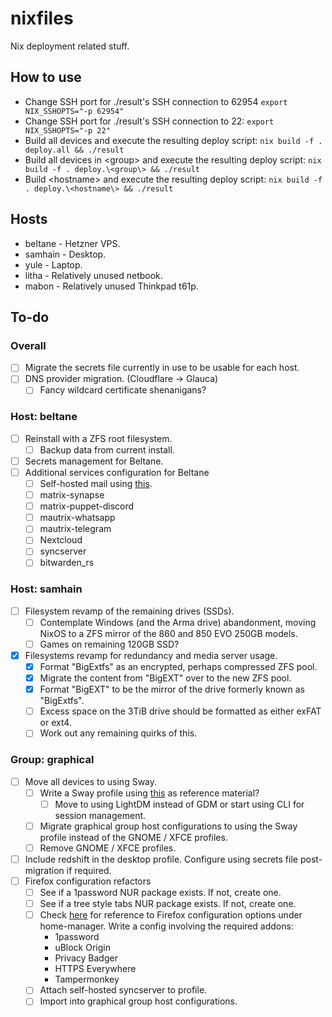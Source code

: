 # nixfiles

Nix deployment related stuff.

## How to use

* Change SSH port for ./result's SSH connection to 62954 `export NIX_SSHOPTS="-p 62954"`
* Change SSH port for ./result's SSH connection to 22: `export NIX_SSHOPTS="-p 22"`
* Build all devices and execute the resulting deploy script: `nix build -f . deploy.all && ./result`
* Build all devices in \<group\> and execute the resulting deploy script:  `nix build -f . deploy.\<group\> && ./result`
* Build \<hostname\> and execute the resulting deploy script: `nix build -f . deploy.\<hostname\> && ./result`

## Hosts

* beltane - Hetzner VPS.
* samhain - Desktop.
* yule - Laptop.
* litha - Relatively unused netbook.
* mabon - Relatively unused Thinkpad t61p.

## To-do

### Overall
- [ ] Migrate the secrets file currently in use to be usable for each host.
- [ ] DNS provider migration. (Cloudflare -> Glauca)
  - [ ] Fancy wildcard certificate shenanigans?

### Host: beltane
- [ ] Reinstall with a ZFS root filesystem.
  - [ ] Backup data from current install.
- [ ] Secrets management for Beltane.
- [ ] Additional services configuration for Beltane
  - [ ] Self-hosted mail using [this](https://gitlab.com/simple-nixos-mailserver/nixos-mailserver).
  - [ ] matrix-synapse
  - [ ] matrix-puppet-discord
  - [ ] mautrix-whatsapp
  - [ ] mautrix-telegram
  - [ ] Nextcloud
  - [ ] syncserver
  - [ ] bitwarden_rs

### Host: samhain
- [ ] Filesystem revamp of the remaining drives (SSDs).
  - [ ] Contemplate Windows (and the Arma drive) abandonment, moving NixOS to a ZFS mirror of the 860 and 850 EVO 250GB models.
  - [ ] Games on remaining 120GB SSD?
- [x] Filesystems revamp for redundancy and media server usage.
  - [x] Format "BigExtfs" as an encrypted, perhaps compressed ZFS pool.
  - [x] Migrate the content from "BigEXT" over to the new ZFS pool.
  - [x] Format "BigEXT" to be the mirror of the drive formerly known as "BigExtfs".
  - [ ] Excess space on the 3TiB drive should be formatted as either exFAT or ext4.
  - [ ] Work out any remaining quirks of this.

### Group: graphical
- [ ] Move all devices to using Sway. 
  - [ ] Write a Sway profile using [this](http://blog.patapon.info/nixos-systemd-sway/) as reference material? 
    - [ ] Move to using LightDM instead of GDM or start using CLI for session management.
  - [ ] Migrate graphical group host configurations to using the Sway profile instead of the GNOME / XFCE profiles.
  - [ ] Remove GNOME / XFCE profiles.
- [ ] Include redshift in the desktop profile. Configure using secrets file post-migration if required.
- [ ] Firefox configuration refactors
  - [ ] See if a 1password NUR package exists. If not, create one.
  - [ ] See if a tree style tabs NUR package exists. If not, create one.
  - [ ] Check [here](https://rycee.gitlab.io/home-manager/options.html) for reference to Firefox configuration options under home-manager. Write a config involving the required addons:
    - 1password
    - uBlock Origin
    - Privacy Badger
    - HTTPS Everywhere
    - Tampermonkey
  - [ ] Attach self-hosted syncserver to profile.
  - [ ] Import into graphical group host configurations.